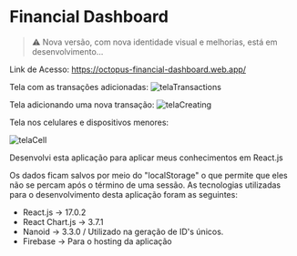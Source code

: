 # Financial Dashboard 

> ⚠️  Nova versão, com nova identidade visual e melhorias, está em desenvolvimento...

Link de Acesso: https://octopus-financial-dashboard.web.app/

Tela com as transações adicionadas:
![telaTransactions](https://user-images.githubusercontent.com/50873941/155892635-cb558812-5716-4fc4-8b82-9ed61409c197.png)

Tela adicionando uma nova transação:
![telaCreating](https://user-images.githubusercontent.com/50873941/155892632-5e70240b-81fd-40ab-9629-696b609dee37.png)

Tela nos celulares e dispositivos menores:

![telaCell](https://user-images.githubusercontent.com/50873941/155892747-ae86f706-b4d1-43ea-84d0-7779c735ab17.png)




Desenvolvi esta aplicação para aplicar meus conhecimentos em React.js

Os dados ficam salvos por meio do "localStorage" o que permite que eles não se percam após o término de uma sessão.
As tecnologias utilizadas para o desenvolvimento desta aplicação foram as seguintes: 
- React.js -> 17.0.2
- React Chart.js -> 3.7.1
- Nanoid -> 3.3.0 / Utilizado na geração de ID's únicos. 
- Firebase -> Para o hosting da aplicação
